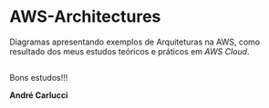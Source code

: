 # AWS-Architectures

Diagramas apresentando exemplos de Arquiteturas na AWS, como resultado dos meus estudos teóricos e práticos em *AWS Cloud*.

##

Bons estudos!!!

**André Carlucci**
